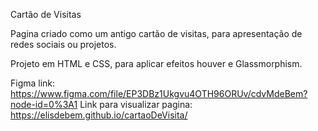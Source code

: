 Cartão de Visitas


Pagina criado como um antigo cartão de visitas, para apresentação de redes sociais ou projetos.

Projeto em HTML e CSS, para aplicar efeitos houver e Glassmorphism.

Figma link: https://www.figma.com/file/EP3DBz1Ukgvu4OTH96ORUv/cdvMdeBem?node-id=0%3A1
Link para visualizar pagina: https://elisdebem.github.io/cartaoDeVisita/
